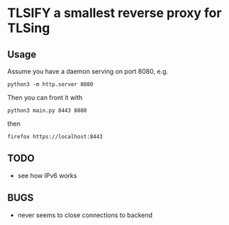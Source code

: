 
# TLSIFY a smallest reverse proxy for TLSing	

## Usage

Assume you have a daemon serving on port 8080, e.g.

```
python3 -m http.server 8080
```

Then you can front it with

```
python3 main.py 8443 8080
```

then
```
firefox https://localhost:8443
```

## TODO
 * see how IPv6 works

## BUGS
 * never seems to close connections to backend
